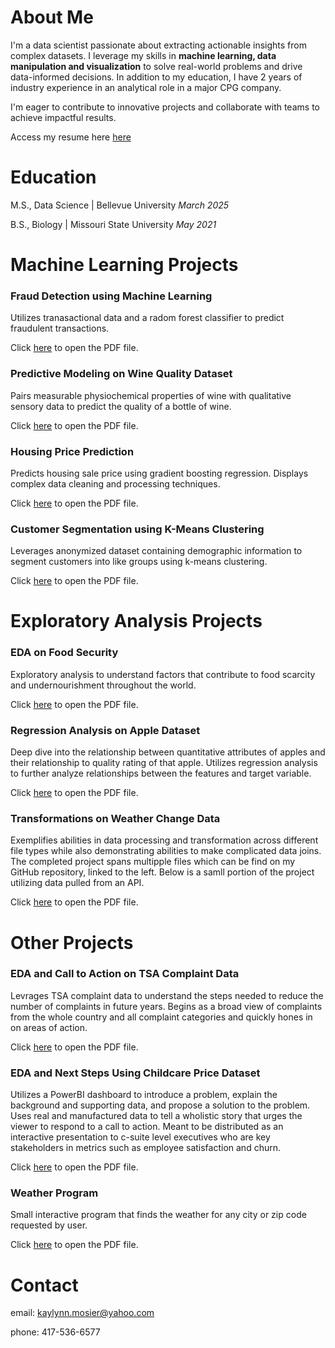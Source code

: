 # About Me
I'm a data scientist passionate about extracting actionable insights from complex datasets. I leverage my skills in **machine learning, data manipulation and visualization** to solve real-world problems and drive data-informed decisions. In addition to my education, I have 2 years of industry experience in an analytical role in a major CPG company.

I'm eager to contribute to innovative projects and collaborate with teams to achieve impactful results.

<body>
<p>Access my resume here <a href="docs/Kaylynn Mosier Resume.pdf" target="_blank">here</a></p>
</body>

# Education

M.S., Data Science  |  Bellevue University *March 2025*

B.S., Biology  |       Missouri State University *May 2021*


# Machine Learning Projects
<body>
<h3>Fraud Detection using Machine Learning</h3>
  <p>Utilizes tranasactional data and a radom forest classifier to predict fraudulent transactions. </p>
<p>Click <a href="Fraud Classification on Ethereum Dataset/EDA & Fraud Detection Using Machine Learning.pdf" target="_blank">here</a> to open the PDF file.</p>
</body>

<body>
<h3>Predictive Modeling on Wine Quality Dataset</h3>
  <p>Pairs measurable physiochemical properties of wine with qualitative sensory data to predict the quality of a bottle of wine.</p>
<p>Click <a href="PCA & Logistic Regression on Wine Quality Dataset/EDA and Clustering on Wine Quality Dataset.pdf" target="_blank">here</a> to open the PDF file.</p>
</body>

<body>
<h3>Housing Price Prediction</h3>
  <p>Predicts housing sale price using gradient boosting regression. Displays complex data cleaning and processing techniques.</p>
  <p>Click <a href="House Sale Price Prediction using Advanced Regression/Ames Housing Price Prediction Using Regression.pdf" target="_blank">here</a> to open the PDF file. </p>
</body>

<body>
<h3>Customer Segmentation using K-Means Clustering</h3>
  <p>Leverages anonymized dataset containing demographic information to segment customers into like groups using k-means clustering.</p>
  <p>Click <a href="K-Means Clustering on Retail Data for Customer Segmentation/dunhumby- The Complete Journey EDA & Segmentation.pdf" target="_blank">here</a> to open the PDF file.</p>
</body>

# Exploratory Analysis Projects
<body>
<h3>EDA on Food Security</h3>
  <p>Exploratory analysis to understand factors that contribute to food scarcity and undernourishment throughout the world.</p>
  <p>Click <a href="EDA on Food Security/EDA-on-Food-Security-Data.pdf" target="_blank">here</a> to open the PDF file.</p>
</body>

<body>
<h3>Regression Analysis on Apple Dataset</h3>
  <p>Deep dive into the relationship between quantitative attributes of apples and their relationship to quality rating of that apple. Utilizes regression analysis to further analyze relationships between the features and target variable. </p>
  <p>Click <a href="Regression Analysis on Apple Quality Data/EDA on Apple Data with Regression Analysis.pdf">here</a> to open the PDF file.</p>
</body>

<body>
<h3>Transformations on Weather Change Data</h3>
  <p>Exemplifies abilities in data processing and transformation across different file types while also demonstrating abilities to make complicated data joins.
The completed project spans multipple files which can be find on my GitHub repository, linked to the left. Below is a samll portion of the project utilizing data pulled from an API. </p>
<p>Click <a href="Transformations on Weather Data/EDA on Weather Change Data- API.pdf">here</a> to open the PDF file.</p>
</body>

# Other Projects
<body>
<h3> EDA and Call to Action on TSA Complaint Data</h3>
  <p> Levrages TSA complaint data to understand the steps needed to reduce the number of complaints in future years. Begins as a broad view of complaints from the whole country and all complaint categories and quickly hones in on areas of action.</p>
  <p>Click <a href="TSA Complaint EDA with Call to Action/TSA Complaints Presentation.pdf">here</a> to open the PDF file.</p>
</body>

<body>
<h3> EDA and Next Steps Using Childcare Price Dataset</h3>
  <p> Utilizes a PowerBI dashboard to introduce a problem, explain the background and supporting data, and propose a solution to the problem. Uses real and manufactured data to tell a wholistic story that urges the viewer to respond to a call to action. Meant to be distributed as an interactive presentation to c-suite level executives who are key stakeholders in metrics such as employee satisfaction and churn. 
</p>
  <p>Click <a href="EDA and Visualizations on Childcare Price Dataset/Childcare Prices Visualizations.pdf">here</a> to open the PDF file.</p>
</body>

<body>
<h3>Weather Program</h3>
  <p>Small interactive program that finds the weather for any city or zip code requested by user. </p>
<p>Click <a href="Weather Program/Weather Program.pdf">here</a> to open the PDF file.</p>
</body>

# Contact
email: kaylynn.mosier@yahoo.com

phone: 417-536-6577
